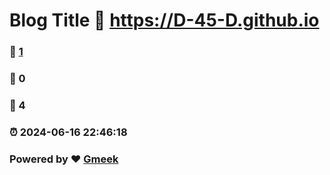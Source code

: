 # Blog Title :link: https://D-45-D.github.io 
### :page_facing_up: [1](https://D-45-D.github.io/tag.html) 
### :speech_balloon: 0 
### :hibiscus: 4 
### :alarm_clock: 2024-06-16 22:46:18 
### Powered by :heart: [Gmeek](https://github.com/Meekdai/Gmeek)
